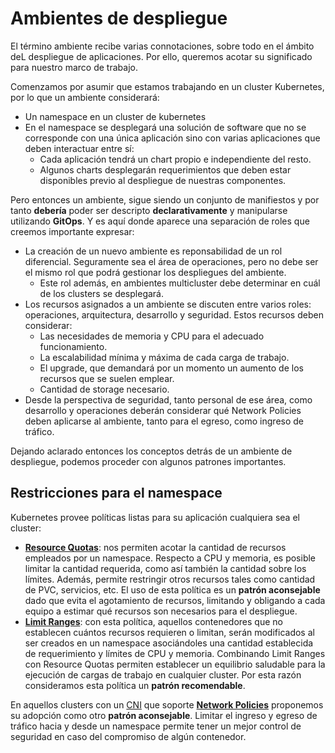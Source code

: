 # Ambientes de despliegue

El término ambiente recibe varias connotaciones, sobre todo en el ámbito deL
despliegue de aplicaciones. Por ello, queremos acotar su significado para
nuestro marco de trabajo.

Comenzamos por asumir que estamos trabajando en un cluster Kubernetes, por lo
que un ambiente considerará:

* Un namespace en un cluster de kubernetes
* En el namespace se desplegará una solución de software que no se corresponde
  con una única aplicación sino con varias aplicaciones que deben interactuar
  entre sí:
    * Cada aplicación tendrá un chart propio e independiente del resto.
    * Algunos charts desplegarán requerimientos que deben estar disponibles
      previo al despliegue de nuestras componentes.

Pero entonces un ambiente, sigue siendo un conjunto de manifiestos y por tanto
**debería** poder ser descripto **declarativamente** y manipularse utilizando
**GitOps**. Y es aquí donde aparece una separación de roles que creemos
importante expresar:

* La creación de un nuevo ambiente es reponsabilidad de un rol diferencial.
  Seguramente sea el área de operaciones, pero no debe ser el mismo rol que
  podrá gestionar los despliegues del ambiente.
   * Este rol además, en ambientes multicluster debe determinar en cuál de los
     clusters se desplegará.
* Los recursos asignados a un ambiente se discuten entre varios roles:
  operaciones, arquitectura, desarrollo y seguridad. Estos recursos deben
  considerar:
    * Las necesidades de memoria y CPU para el adecuado funcionamiento.
    * La escalabilidad mínima y máxima de cada carga de trabajo.
    * El upgrade, que demandará por un momento un aumento de los recursos que se
      suelen emplear.
    * Cantidad de storage necesario.
* Desde la perspectiva de seguridad, tanto personal de ese área, como desarrollo
  y operaciones deberán considerar qué Network Policies deben aplicarse al
  ambiente, tanto para el egreso, como ingreso de tráfico.

Dejando aclarado entonces los conceptos detrás de un ambiente de despliegue,
podemos proceder con algunos patrones importantes.

## Restricciones para el namespace

Kubernetes provee políticas listas para su aplicación cualquiera sea el
cluster:

* [**Resource Quotas**](https://kubernetes.io/docs/concepts/policy/resource-quotas/):
  nos permiten acotar la cantidad de recursos empleados por un namespace.
  Respecto a CPU y memoria, es posible limitar la cantidad requerida, como así
  también la cantidad sobre los límites. Además, permite restringir otros
  recursos tales como cantidad de PVC, servicios, etc. El uso de esta política
  es un **patrón aconsejable** dado que evita el agotamiento de recursos,
  limitando y obligando a cada equipo a estimar qué recursos son necesarios para
  el despliegue.
* [**Limit Ranges**](https://kubernetes.io/docs/concepts/policy/limit-range/):
  con esta política, aquellos contenedores que no establecen cuántos recursos
  requieren o limitan, serán modificados al ser creados en un namespace
  asociándoles una cantidad establecida de requerimiento y límites de CPU y
  memoria. Combinando Limit Ranges con Resource Quotas permiten establecer un
  equilibrio saludable para la ejecución de cargas de trabajo en cualquier
  cluster. Por esta razón consideramos esta política un **patrón recomendable**.

En aquellos clusters con un
[CNI](https://kubernetes.io/docs/concepts/extend-kubernetes/compute-storage-net/network-plugins/)
 que soporte [**Network Policies**](https://kubernetes.io/docs/concepts/services-networking/network-policies/)
proponemos su adopción como otro **patrón aconsejable**. Limitar el ingreso y
egreso de tráfico hacia y desde un namespace permite tener un mejor control de
seguridad en caso del compromiso de algún contenedor.
